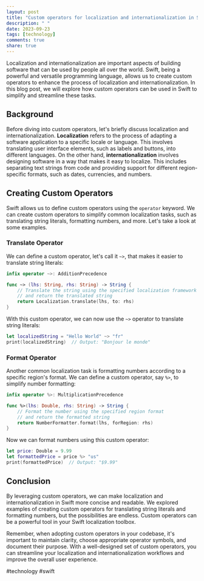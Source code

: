 ```yaml
---
layout: post
title: "Custom operators for localization and internationalization in Swift"
description: " "
date: 2023-09-23
tags: [technology]
comments: true
share: true
---
```


Localization and internationalization are important aspects of building software that can be used by people all over the world. Swift, being a powerful and versatile programming language, allows us to create custom operators to enhance the process of localization and internationalization. In this blog post, we will explore how custom operators can be used in Swift to simplify and streamline these tasks.

## Background

Before diving into custom operators, let's briefly discuss localization and internationalization. **Localization** refers to the process of adapting a software application to a specific locale or language. This involves translating user interface elements, such as labels and buttons, into different languages. On the other hand, **internationalization** involves designing software in a way that makes it easy to localize. This includes separating text strings from code and providing support for different region-specific formats, such as dates, currencies, and numbers.

## Creating Custom Operators

Swift allows us to define custom operators using the `operator` keyword. We can create custom operators to simplify common localization tasks, such as translating string literals, formatting numbers, and more. Let's take a look at some examples.

### Translate Operator

We can define a custom operator, let's call it `~>`, that makes it easier to translate string literals:

```swift
infix operator ~>: AdditionPrecedence

func ~> (lhs: String, rhs: String) -> String {
    // Translate the string using the specified localization framework
    // and return the translated string
    return Localization.translate(lhs, to: rhs)
}
```

With this custom operator, we can now use the `~>` operator to translate string literals:

```swift
let localizedString = "Hello World" ~> "fr"
print(localizedString)  // Output: "Bonjour le monde"
```

### Format Operator

Another common localization task is formatting numbers according to a specific region's format. We can define a custom operator, say `%>`, to simplify number formatting:

```swift
infix operator %>: MultiplicationPrecedence

func %>(lhs: Double, rhs: String) -> String {
    // Format the number using the specified region format
    // and return the formatted string
    return NumberFormatter.format(lhs, forRegion: rhs)
}
```

Now we can format numbers using this custom operator:

```swift
let price: Double = 9.99
let formattedPrice = price %> "us"
print(formattedPrice)  // Output: "$9.99"
```

## Conclusion

By leveraging custom operators, we can make localization and internationalization in Swift more concise and readable. We explored examples of creating custom operators for translating string literals and formatting numbers, but the possibilities are endless. Custom operators can be a powerful tool in your Swift localization toolbox.

Remember, when adopting custom operators in your codebase, it's important to maintain clarity, choose appropriate operator symbols, and document their purpose. With a well-designed set of custom operators, you can streamline your localization and internationalization workflows and improve the overall user experience.

#technology #swift